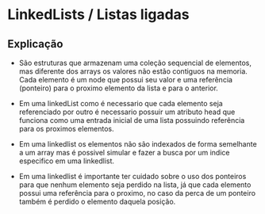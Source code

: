 # LinkedLists / Listas ligadas

## Explicação

- São estruturas que armazenam uma coleção sequencial de elementos, mas diferente dos arrays os valores não estão contiguos na memoria. Cada elemento é um node que possui seu valor e uma referência (ponteiro) para o proximo elemento da lista e para o anterior.

- Em uma linkedList como é necessario que cada elemento seja referenciado por outro é necessario possuir um atributo head que funciona como uma entrada inicial de uma lista possuindo referência para os proximos elementos. 

- Em uma linkedlist os elementos não são indexados de forma semelhante a um array mas é possivel simular e fazer a busca por um indice especifico em uma linkedlist.

- Em uma linkedlist é importante ter cuidado sobre o uso dos ponteiros para que nenhum elemento seja perdido na lista, já que cada elemento possui uma referência para o proximo, no caso da perca de um ponteiro também é perdido o elemento daquela posição.